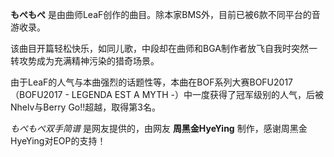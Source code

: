 

**もぺもぺ** 是由曲师LeaF创作的曲目。除本家BMS外，目前已被6款不同平台的音游收录。

该曲目开篇轻松快乐，如同儿歌，中段却在曲师和BGA制作者放飞自我时突然一转攻势成为充满精神污染的猎奇场景。

由于LeaF的人气与本曲强烈的话题性等，本曲在BOF系列大赛BOFU2017（BOFU2017 - LEGENDA EST A MYTH
-）中一度获得了冠军级别的人气，后被Nhelv与Berry Go!!超越，取得第3名。

_もぺもぺ双手简谱_ 是网友提供的，由网友 **周黑金HyeYing** 制作，感谢周黑金HyeYing对EOP的支持！

